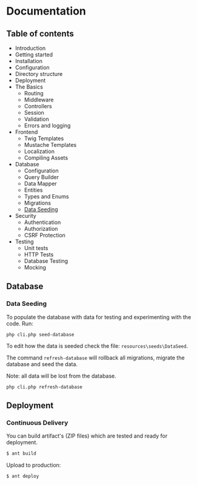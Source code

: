 # Documentation

## Table of contents

* Introduction
* Getting started
 * Installation
 * Configuration
 * Directory structure
 * Deployment
* The Basics
  * Routing
  * Middleware
  * Controllers
  * Session
  * Validation
  * Errors and logging
* Frontend
  * Twig Templates
  * Mustache Templates
  * Localization
  * Compiling Assets
* Database
  * Configuration
  * Query Builder
  * Data Mapper
  * Entities
  * Types and Enums
  * Migrations
  * [Data Seeding](#data-seeding)
* Security
  * Authentication
  * Authorization
  * CSRF Protection
* Testing
  * Unit tests
  * HTTP Tests
  * Database Testing
  * Mocking
  
  
##  Database

### Data Seeding

To populate the database with data for testing and experimenting with the code. Run:

```
php cli.php seed-database
```

To edit how the data is seeded check the file: `resources\seeds\DataSeed`.

The command `refresh-database` will rollback all migrations, migrate the database and seed the data. 

Note: all data will be lost from the database.

```
php cli.php refresh-database
```

## Deployment

### Continuous Delivery

You can build artifact's (ZIP files) which are tested and ready for deployment.

``` bash
$ ant build
```

Upload to production:

``` bash
$ ant deploy
```
